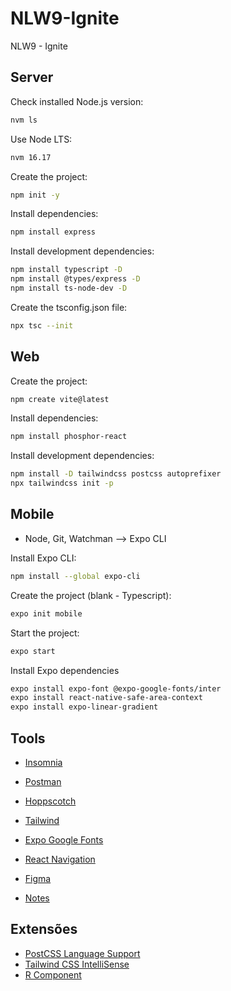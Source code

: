 # NLW9-Ignite
NLW9 - Ignite

## Server
Check installed Node.js version:
```sh
nvm ls
```

Use Node LTS:
```sh
nvm 16.17
```

Create the project:
```sh
npm init -y
```
Install dependencies:
```sh
npm install express
```

Install development dependencies:
```sh
npm install typescript -D
npm install @types/express -D
npm install ts-node-dev -D
```

Create the tsconfig.json file:
```sh
npx tsc --init
```

## Web
Create the project:
```sh
npm create vite@latest
```

Install dependencies:
```sh
npm install phosphor-react
```

Install development dependencies:
```sh
npm install -D tailwindcss postcss autoprefixer
npx tailwindcss init -p
```

## Mobile
- Node, Git, Watchman --> Expo CLI

Install Expo CLI:
```sh
npm install --global expo-cli
```

Create the project (blank - Typescript):
```sh
expo init mobile
```

Start the project:
```sh
expo start
```

Install Expo dependencies
```sh
expo install expo-font @expo-google-fonts/inter
expo install react-native-safe-area-context
expo install expo-linear-gradient
```


## Tools
 - [Insomnia](https://insomnia.rest/download)
 - [Postman](https://www.postman.com/)
 - [Hoppscotch](https://hoppscotch.io/pt-br)

 - [Tailwind](https://tailwindcss.com/)

 - [Expo Google Fonts](https://docs.expo.dev/guides/using-custom-fonts/)
 - [React Navigation](https://reactnavigation.org/)

 - [Figma](https://www.figma.com/file/mAhMMRTiieN3gGtl0fGv6i/NLW-eSports)
 - [Notes](https://efficient-sloth-d85.notion.site/Ignite-18c1174738e54f1d8e742f794e210cd2)

## Extensões
- [PostCSS Language Support](https://marketplace.visualstudio.com/items?itemName=csstools.postcss)
- [Tailwind CSS IntelliSense](https://marketplace.visualstudio.com/items?itemName=bradlc.vscode-tailwindcss)
- [R Component](https://marketplace.visualstudio.com/items?itemName=rodrigorgtic.rcomponent)